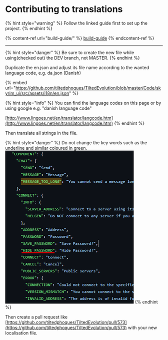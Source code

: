 # Contributing to translations

{% hint style="warning" %}
Follow the linked guide first to set up the project.
{% endhint %}

{% content-ref url="build-guide/" %}
[build-guide](build-guide/)
{% endcontent-ref %}

***

{% hint style="danger" %}
Be sure to create the new file while using(checked out) the DEV branch, not MASTER.
{% endhint %}

Duplicate the en.json and adjust its file name according to the wanted language code, e.g. da.json (Danish)

{% embed url="https://github.com/tiltedphoques/TiltedEvolution/blob/master/Code/skyrim_ui/src/assets/i18n/en.json" %}

{% hint style="info" %}
You can find the language codes on this page or by using google e.g. "danish language code"

[http://www.lingoes.net/en/translator/langcode.htm](http://www.lingoes.net/en/translator/langcode.htm)
{% endhint %}

Then translate all strings in the file.

{% hint style="danger" %}
Do not change the key words such as the underline and similar coloured in green. ![](../.gitbook/assets/image.png)
{% endhint %}

Then create a pull request like [https://github.com/tiltedphoques/TiltedEvolution/pull/573](https://github.com/tiltedphoques/TiltedEvolution/pull/573) with your new localisation file.

